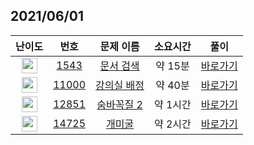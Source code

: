 ## 2021/06/01
| 난이도 | 번호 | 문제 이름 | 소요시간 | 풀이 
|:------:|:----:|:---------:|:------:|:------:|
| <img height="25px" width="25px" src="https://static.solved.ac/tier_small/7.svg"/> | [1543](https://www.acmicpc.net/problem/1543) | [문서 검색](https://www.acmicpc.net/problem/1543) | 약 15분 | [바로가기](https://github.com/MinsangKong/DailyProblem/blob/main/06-01/1-1.py)| 
| <img height="25px" width="25px" src="https://static.solved.ac/tier_small/11.svg"/> | [11000](https://www.acmicpc.net/problem/11000) | [강의실 배정](https://www.acmicpc.net/problem/11000) | 약 40분 | [바로가기](https://github.com/MinsangKong/DailyProblem/blob/main/06-01/2.py)| 
| <img height="25px" width="25px" src="https://static.solved.ac/tier_small/11.svg"/> | [12851](https://www.acmicpc.net/problem/12851) | [숨바꼭질 2](https://www.acmicpc.net/problem/12851) | 약 1시간 | [바로가기](https://github.com/MinsangKong/DailyProblem/blob/main/06-01/3-1.py)| 
| <img height="25px" width="25px" src="https://static.solved.ac/tier_small/14.svg"/> | [14725](https://www.acmicpc.net/problem/14725) | [개미굴](https://www.acmicpc.net/problem/14725) |약 2시간 | [바로가기](https://github.com/MinsangKong/DailyProblem/blob/main/06-01/4-1.py)| 